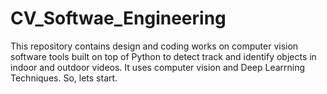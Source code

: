 # CV_Softwae_Engineering
This repository contains design and coding works on computer vision software tools built on top of Python to detect track and identify objects in indoor and outdoor videos. It uses computer vision and Deep Learrning Techniques. So, lets start.
